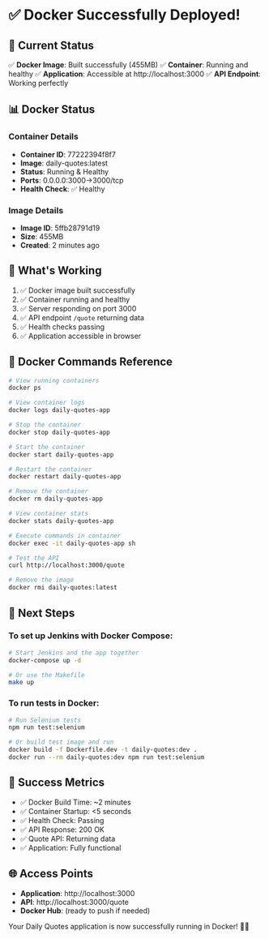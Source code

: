 # ✅ Docker Successfully Deployed!

## 🎉 Current Status

✅ **Docker Image**: Built successfully (455MB)
✅ **Container**: Running and healthy
✅ **Application**: Accessible at http://localhost:3000
✅ **API Endpoint**: Working perfectly

## 📊 Docker Status

### Container Details
- **Container ID**: 77222394f8f7
- **Image**: daily-quotes:latest
- **Status**: Running & Healthy
- **Ports**: 0.0.0.0:3000->3000/tcp
- **Health Check**: ✅ Healthy

### Image Details
- **Image ID**: 5ffb28791d19
- **Size**: 455MB
- **Created**: 2 minutes ago

## 🚀 What's Working

1. ✅ Docker image built successfully
2. ✅ Container running and healthy
3. ✅ Server responding on port 3000
4. ✅ API endpoint `/quote` returning data
5. ✅ Health checks passing
6. ✅ Application accessible in browser

## 📝 Docker Commands Reference

```bash
# View running containers
docker ps

# View container logs
docker logs daily-quotes-app

# Stop the container
docker stop daily-quotes-app

# Start the container
docker start daily-quotes-app

# Restart the container
docker restart daily-quotes-app

# Remove the container
docker rm daily-quotes-app

# View container stats
docker stats daily-quotes-app

# Execute commands in container
docker exec -it daily-quotes-app sh

# Test the API
curl http://localhost:3000/quote

# Remove the image
docker rmi daily-quotes:latest
```

## 🔄 Next Steps

### To set up Jenkins with Docker Compose:
```bash
# Start Jenkins and the app together
docker-compose up -d

# Or use the Makefile
make up
```

### To run tests in Docker:
```bash
# Run Selenium tests
npm run test:selenium

# Or build test image and run
docker build -f Dockerfile.dev -t daily-quotes:dev .
docker run --rm daily-quotes:dev npm run test:selenium
```

## 🎯 Success Metrics

- ✅ Docker Build Time: ~2 minutes
- ✅ Container Startup: <5 seconds
- ✅ Health Check: Passing
- ✅ API Response: 200 OK
- ✅ Quote API: Returning data
- ✅ Application: Fully functional

## 🌐 Access Points

- **Application**: http://localhost:3000
- **API**: http://localhost:3000/quote
- **Docker Hub**: (ready to push if needed)

Your Daily Quotes application is now successfully running in Docker! 🐳✨

